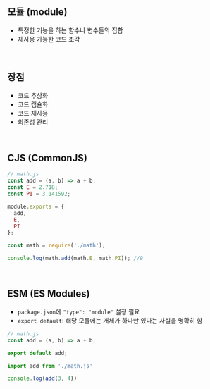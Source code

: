 ## 모듈 (module)
- 특정한 기능을 하는 함수나 변수들의 집합
- 재사용 가능한 코드 조각
<br/>

## 장점
- 코드 추상화
- 코드 캡슐화
- 코드 재사용
- 의존성 관리
<br/>

## CJS (CommonJS)
```javascript
// math.js
const add = (a, b) => a + b;
const E = 2.718;
const PI = 3.141592;

module.exports = {
  add,
  E,
  PI
};
```
```javascript
const math = require('./math');

console.log(math.add(math.E, math.PI)); //9
```
<br/>

## ESM (ES Modules)
- `package.json`에 `"type": "module"` 설정 필요
- `export default`: 해당 모듈에는 개체가 하나만 있다는 사실을 명확히 함
```javascript
// math.js
const add = (a, b) => a + b;

export default add;
```
```javascript
import add from './math.js'

console.log(add(3, 4))
```